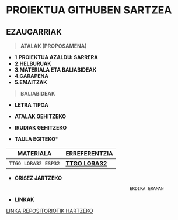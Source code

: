 # PROIEKTUA GITHUBEN SARTZEA

## EZAUGARRIAK

> **ATALAK (PROPOSAMENA)**

* **1.PROIEKTUA AZALDU: SARRERA**
* **2.HELBURUAK**
* **3.MATERIALA ETA BALIABIDEAK**
* **4.GARAPENA**
* **5.EMAITZAK**


> **BALIABIDEAK**

* **LETRA TIPOA**

* **ATALAK GEHITZEKO**

* **IRUDIAK GEHITZEKO**


* **TAULA EGITEKO***

| MATERIALA | ERREFERENTZIA |
| --- | --- |
| `TTGO LORA32 ESP32` | **[TTGO LORA32](https://tienda.bricogeek.com/lora/1122-ttgo-lora32-esp32-con-oled-900-mhz.html)**|

* **GRISEZ JARTZEKO**

                                                  ERDIRA ERAMAN

* **LINKAK**

[LINKA REPOSITORIOTIK HARTZEKO](https://github.com/leirerodriguez/GITHUB/blob/main/REPOSITORIOA%20SORTZEKO.txt)
